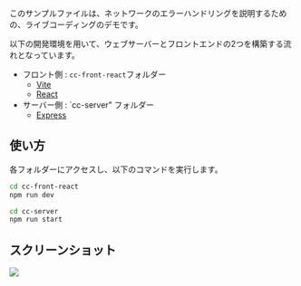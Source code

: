 このサンプルファイルは、ネットワークのエラーハンドリングを説明するための、ライブコーディングのデモです。

以下の開発環境を用いて、ウェブサーバーとフロントエンドの2つを構築する流れとなっています。

- フロント側 : `cc-front-react`フォルダー
  - [Vite](https://ja.vitejs.dev/)
  - [React](https://reactjs.org/)
- サーバー側 : `cc-server" フォルダー
  - [Express](https://expressjs.com/ja/)

## 使い方

各フォルダーにアクセスし、以下のコマンドを実行します。

```bash
cd cc-front-react
npm run dev
```

```bash
cd cc-server
npm run start
```

## スクリーンショット

![](screenshot.png)
